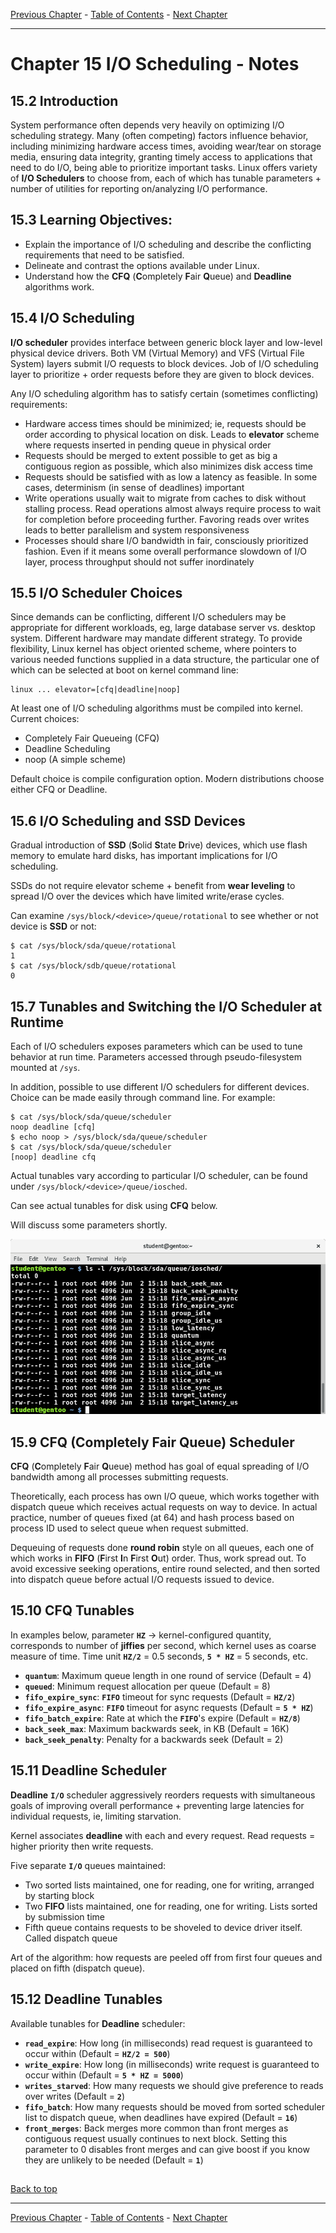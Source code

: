 [Previous Chapter](../Ch14-io/notes_Ch14.md) - [Table of Contents](../README.md#table-of-contents) - [Next Chapter](../Ch16-linuxfsvfs/notes_Ch16.md)

---

# Chapter 15 I/O Scheduling - Notes

## 15.2 Introduction
System performance often depends very heavily on optimizing I/O scheduling strategy. Many (often competing) factors influence behavior, including minimizing hardware access times, avoiding wear/tear on storage media, ensuring data integrity, granting timely access to applications that need to do I/O, being able to prioritize important tasks. Linux offers variety of **I/O Schedulers** to choose from, each of which has tunable parameters + number of utilities for reporting on/analyzing I/O performance.


## 15.3 Learning Objectives:
- Explain the importance of I/O scheduling and describe the conflicting requirements that need to be satisfied.
- Delineate and contrast the options available under Linux.
- Understand how the **CFQ** (<strong>C</strong>ompletely <strong>F</strong>air <strong>Q</strong>ueue) and **Deadline** algorithms work.


## 15.4 I/O Scheduling
**I/O scheduler** provides interface between generic block layer and low-level physical device drivers. Both VM (Virtual Memory) and VFS (Virtual File System) layers submit I/O requests to block devices. Job of I/O scheduling layer to prioritize + order requests before they are given to block devices.

Any I/O scheduling algorithm has to satisfy certain (sometimes conflicting) requirements:
- Hardware access times should be minimized; ie, requests should be order according to physical location on disk. Leads to **elevator** scheme where requests inserted in pending queue in physical order
- Requests should be merged to extent possible to get as big a contiguous region as possible, which also minimizes disk access time
- Requests should be satisfied with as low a latency as feasible. In some cases, determinism (in sense of deadlines) important
- Write operations usually wait to migrate from caches to disk without stalling process. Read operations almost always require process to wait for completion before proceeding further. Favoring reads over writes leads to better parallelism and system responsiveness
- Processes should share I/O bandwidth in fair, consciously prioritized fashion. Even if it means some overall performance slowdown of I/O layer, process throughput should not suffer inordinately


## 15.5 I/O Scheduler Choices
Since demands can be conflicting, different I/O schedulers may be appropriate for different workloads, eg, large database server vs. desktop system. Different hardware may mandate different strategy. To provide flexibility, Linux kernel has object oriented scheme, where pointers to various needed functions supplied in a data structure, the particular one of which can be selected at boot on kernel command line:
```shell
linux ... elevator=[cfq|deadline|noop]
```
At least one of I/O scheduling algorithms must be compiled into kernel. Current choices:
- Completely Fair Queueing (CFQ)
- Deadline Scheduling
- noop (A simple scheme)

Default choice is compile configuration option. Modern distributions choose either CFQ or Deadline.


## 15.6 I/O Scheduling and SSD Devices
Gradual introduction of **SSD** (<strong>S</strong>olid <strong>S</strong>tate <strong>D</strong>rive) devices, which use flash memory to emulate hard disks, has important implications for I/O scheduling.

SSDs do not require elevator scheme + benefit from **wear leveling** to spread I/O over the devices which have limited write/erase cycles.

Can examine `/sys/block/<device>/queue/rotational` to see whether or not device is **SSD** or not:
```shell
$ cat /sys/block/sda/queue/rotational
1
$ cat /sys/block/sdb/queue/rotational
0
```

## 15.7 Tunables and Switching the I/O Scheduler at Runtime
Each of I/O schedulers exposes parameters which can be used to tune behavior at run time. Parameters accessed through pseudo-filesystem mounted at `/sys`.

In addition, possible to use different I/O schedulers for different devices. Choice can be made easily through command line. For example:
```shell
$ cat /sys/block/sda/queue/scheduler
noop deadline [cfq]
$ echo noop > /sys/block/sda/queue/scheduler
$ cat /sys/block/sda/queue/scheduler
[noop] deadline cfq
```

Actual tunables vary according to particular I/O scheduler, can be found under `/sys/block/<device>/queue/iosched`.

Can see actual tunables for disk using **CFQ** below.

Will discuss some parameters shortly.

![cfqio](/images/cfqio.png)


## 15.9 CFQ (Completely Fair Queue) Scheduler
**CFQ** (<strong>C</strong>ompletely <strong>F</strong>air <strong>Q</strong>ueue) method has goal of equal spreading of I/O bandwidth among all processes submitting requests.

Theoretically, each process has own I/O queue, which works together with dispatch queue which receives actual requests on way to device. In actual practice, number of queues fixed (at 64) and hash process based on process ID used to select queue when request submitted.

Dequeuing of requests done **round robin** style on all queues, each one of which works in **FIFO** (<strong>F</strong>irst <strong>I</strong>n <strong>F</strong>irst <strong>O</strong>ut) order. Thus, work spread out. To avoid excessive seeking operations, entire round selected, and then sorted into dispatch queue before actual I/O requests issued to device.

## 15.10 CFQ Tunables
In examples below, parameter **`HZ`** -> kernel-configured quantity, corresponds to number of **jiffies** per second, which kernel uses as coarse measure of time. Time unit **`HZ/2`** = 0.5 seconds, **`5 * HZ`** = 5 seconds, etc.
- **`quantum`**: Maximum queue length in one round of service (Default = 4)
- **`queued`**: Minimum request allocation per queue (Default = 8)
- **`fifo_expire_sync`**: **`FIFO`** timeout for sync requests (Default = **`HZ/2`**)
- **`fifo_expire_async`**: **`FIFO`** timeout for async requests (Default = **`5 * HZ`**)
- **`fifo_batch_expire`**: Rate at which the **`FIFO`**'s expire (Default = **`HZ/8`**)
- **`back_seek_max`**: Maximum backwards seek, in KB (Default = 16K)
- **`back_seek_penalty`**: Penalty for a backwards seek (Default = 2)


## 15.11 Deadline Scheduler
**Deadline** **`I/O`** scheduler aggressively reorders requests with simultaneous goals of improving overall performance + preventing large latencies for individual requests, ie, limiting starvation.

Kernel associates **deadline** with each and every request. Read requests = higher priority then write requests.

Five separate **`I/O`** queues maintained:
- Two sorted lists maintained, one for reading, one for writing, arranged by starting block
- Two **FIFO** lists maintained, one for reading, one for writing. Lists sorted by submission time
- Fifth queue contains requests to be shoveled to device driver itself. Called dispatch queue

Art of the algorithm: how requests are peeled off from first four queues and placed on fifth (dispatch queue).


## 15.12 Deadline Tunables
Available tunables for **Deadline** scheduler:
- **`read_expire`**: How long (in milliseconds) read request is guaranteed to occur within (Default = **`HZ/2 = 500`**)
- **`write_expire`**: How long (in milliseconds) write request is guaranteed to occur within (Default = **`5 * HZ = 5000`**)
- **`writes_starved`**: How many requests we should give preference to reads over writes (Default = **`2`**)
- **`fifo_batch`**: How many requests should be moved from sorted scheduler list to dispatch queue, when deadlines have expired (Default = **`16`**)
- **`front_merges`**: Back merges more common than front merges as contiguous request usually continues to next block. Setting this parameter to 0 disables front merges and can give boost if you know they are unlikely to be needed (Default = **`1`**)


##

[Back to top](#)

---

[Previous Chapter](../Ch14-io/notes_Ch14.md) - [Table of Contents](../README.md#table-of-contents) - [Next Chapter](../Ch16-linuxfsvfs/notes_Ch16.md)
